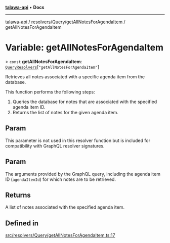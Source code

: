 [**talawa-api**](../../../../README.md) • **Docs**

***

[talawa-api](../../../../modules.md) / [resolvers/Query/getAllNotesForAgendaItem](../README.md) / getAllNotesForAgendaItem

# Variable: getAllNotesForAgendaItem

\> `const` **getAllNotesForAgendaItem**: [`QueryResolvers`](../../../../types/generatedGraphQLTypes/type-aliases/QueryResolvers.md)\[`"getAllNotesForAgendaItem"`\]

Retrieves all notes associated with a specific agenda item from the database.

This function performs the following steps:
1. Queries the database for notes that are associated with the specified agenda item ID.
2. Returns the list of notes for the given agenda item.

## Param

This parameter is not used in this resolver function but is included for compatibility with GraphQL resolver signatures.

## Param

The arguments provided by the GraphQL query, including the agenda item ID (`agendaItemId`) for which notes are to be retrieved.

## Returns

A list of notes associated with the specified agenda item.

## Defined in

[src/resolvers/Query/getAllNotesForAgendaItem.ts:17](https://github.com/PalisadoesFoundation/talawa-api/blob/92443bb6a5ff3ed66457149a509401986a82e570/src/resolvers/Query/getAllNotesForAgendaItem.ts#L17)
